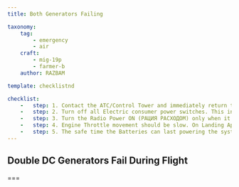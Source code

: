 ```yaml
---
title: Both Generators Failing

taxonomy:
    tag:
        - emergency
        - air
    craft: 
        - mig-19p
        - farmer-b
    author: RAZBAM

template: checklistnd

checklist:
    -   step: 1. Contact the ATC/Control Tower and immediately return to land at your Airbase. 
    -   step: 2. Turn off all Electric consumer power switches. This includes both DC Generators (ГЕНЕРАТОР ЛЕВЫЙ, ГЕНЕРАТОР ПРАВЫЙ) RP-5 Radar (ИЗУМРУД), RV-5 Radar Altimeter (МАРКЕР РВ), RSIU-4V Radio (РАЦИЯ РАСХОДОМ), SRO-2 IFF, ARK-5P (АВАРИЙН АРК РАЦИЯ) Radio Navigation System and all Fuel Tank Pumps (НАСОС 1., 2., 3. & 4. ГО БАКА) (if flying above 7,000 meters, keep the Fuel Tank Pump 1 (НАСОС 1. ГО БАКА) ON. 
    -   step: 3. Turn the Radio Power ON (РАЦИЯ РАСХОДОМ) only when it is necessary to communicate with the Airbase Tower in order to conserve power. 
    -   step: 4. Engine Throttle movement should be slow. On Landing Approach, deploy both the Landing Gear and Flaps using the Emergency Procedures. 
    -   step: 5. The safe time the Batteries can last powering the systems is- <br />8 minutes, if the Engines were started using the Batteries. <br />12 minutes, if the Engines were started using Ground Power. <br />If all the consumers are left ON- <br /> 3 minutes, if the engines were started using the batteries. <br /> 7 minutes, if the engines were started using ground power."
---
```


## Double DC Generators Fail During Flight

===


